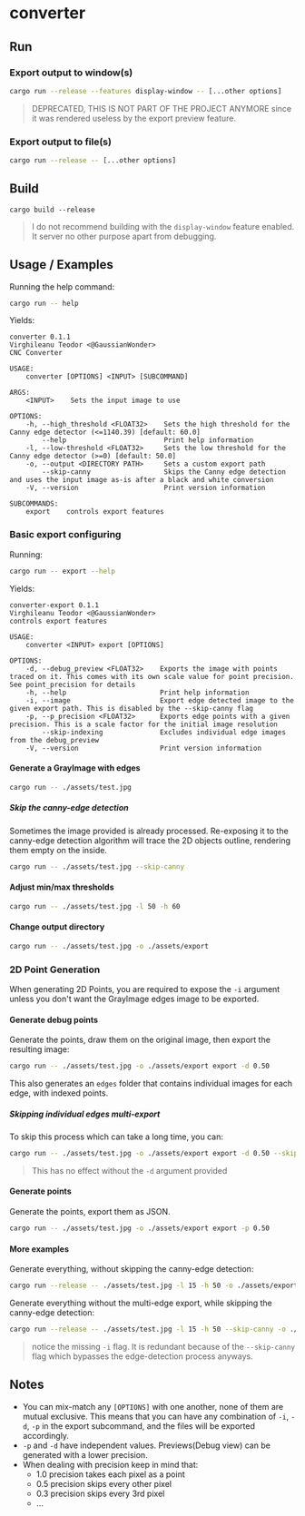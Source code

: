 # converter

## Run

### Export output to window(s)

```bash
cargo run --release --features display-window -- [...other options]
```

> DEPRECATED, THIS IS NOT PART OF THE PROJECT ANYMORE since it was rendered useless by the export preview feature.

### Export output to file(s)

```bash
cargo run --release -- [...other options]
```

## Build

```build
cargo build --release
```

> I do not recommend building with the `display-window` feature enabled. It server no other purpose apart from debugging.

## Usage / Examples

Running the help command:

```bash
cargo run -- help
```

Yields:

```text
converter 0.1.1
Virghileanu Teodor <@GaussianWonder>
CNC Converter

USAGE:
    converter [OPTIONS] <INPUT> [SUBCOMMAND]

ARGS:
    <INPUT>    Sets the input image to use

OPTIONS:
    -h, --high_threshold <FLOAT32>    Sets the high threshold for the Canny edge detector (<=1140.39) [default: 60.0]
        --help                        Print help information
    -l, --low-threshold <FLOAT32>     Sets the low threshold for the Canny edge detector (>=0) [default: 50.0]
    -o, --output <DIRECTORY PATH>     Sets a custom export path
        --skip-canny                  Skips the Canny edge detection and uses the input image as-is after a black and white conversion
    -V, --version                     Print version information

SUBCOMMANDS:
    export    controls export features
```

### Basic export configuring

Running:

```bash
cargo run -- export --help
```

Yields:

```text
converter-export 0.1.1
Virghileanu Teodor <@GaussianWonder>
controls export features

USAGE:
    converter <INPUT> export [OPTIONS]

OPTIONS:
    -d, --debug_preview <FLOAT32>    Exports the image with points traced on it. This comes with its own scale value for point precision. See point_precision for details
    -h, --help                       Print help information
    -i, --image                      Export edge detected image to the given export path. This is disabled by the --skip-canny flag
    -p, --p_precision <FLOAT32>      Exports edge points with a given precision. This is a scale factor for the initial image resolution
        --skip-indexing              Excludes individual edge images from the debug_preview
    -V, --version                    Print version information
```

#### Generate a GrayImage with edges

```bash
cargo run -- ./assets/test.jpg
```

##### Skip the canny-edge detection

Sometimes the image provided is already processed. Re-exposing it to the canny-edge detection algorithm will trace the 2D objects outline, rendering them empty on the inside.

```bash
cargo run -- ./assets/test.jpg --skip-canny
```

#### Adjust min/max thresholds

```bash
cargo run -- ./assets/test.jpg -l 50 -h 60
```

#### Change output directory

```bash
cargo run -- ./assets/test.jpg -o ./assets/export
```

### 2D Point Generation

When generating 2D Points, you are required to expose the `-i` argument unless you don't want the GrayImage edges image to be exported.

#### Generate debug points

Generate the points, draw them on the original image, then export the resulting image:

```bash
cargo run -- ./assets/test.jpg -o ./assets/export export -d 0.50
```

This also generates an `edges` folder that contains individual images for each edge, with indexed points.

##### Skipping individual edges multi-export

To skip this process which can take a long time, you can:

```bash
cargo run -- ./assets/test.jpg -o ./assets/export export -d 0.50 --skip-indexing
```

> This has no effect without the `-d` argument provided

#### Generate points

Generate the points, export them as JSON.

```bash
cargo run -- ./assets/test.jpg -o ./assets/export export -p 0.50
```

#### More examples

Generate everything, without skipping the canny-edge detection:

```bash
cargo run --release -- ./assets/test.jpg -l 15 -h 50 -o ./assets/export export -d 0.20 -i -p 0.2
```

Generate everything without the multi-edge export, while skipping the canny-edge detection:

```bash
cargo run --release -- ./assets/test.jpg -l 15 -h 50 --skip-canny -o ./assets/export export -d 0.20 -p 0.2 --skip-indexing
```

> notice the missing `-i` flag. It is redundant because of the `--skip-canny` flag which bypasses the edge-detection process anyways.

## Notes

- You can mix-match any `[OPTIONS]` with one another, none of them are mutual exclusive. This means that you can have any combination of `-i`, `-d`, `-p` in the export subcommand, and the files will be exported accordingly.
- `-p` and `-d` have independent values. Previews(Debug view) can be generated with a lower precision.
- When dealing with precision keep in mind that:
  - 1.0 precision takes each pixel as a point
  - 0.5 precision skips every other pixel
  - 0.3 precision skips every 3rd pixel
  - ...
